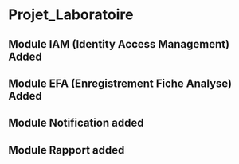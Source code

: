 # Projet_Laboratoire
## Module IAM (Identity Access Management) Added  
## Module EFA (Enregistrement Fiche Analyse) Added 
## Module Notification added
## Module Rapport added 